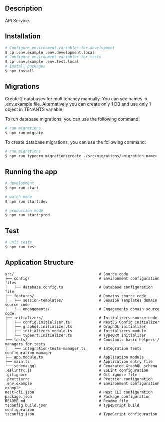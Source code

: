 ## Description

API Service.

## Installation

```bash
# Configure environment variables for development
$ cp .env.example .env.development.local
# Configure environment variables for tests
$ cp .env.example .env.test.local
# Install packages
$ npm install
```

## Migrations

Create 2 databases for multitenancy manually. You can see names in .env.example file.
Alternatively you can create only 1 DB and use only 1 object in TENANTS variable

To run database migrations, you can use the following command:

```bash
# run migrations
$ npm run migrate
```

To create database migrations, you can use the following command:

```bash
# run migrations
$ npm run typeorm migration:create ./src/migrations/<migration_name>
```


## Running the app

```bash
# development
$ npm run start

# watch mode
$ npm run start:dev

# production mode
$ npm run start:prod
```

## Test

```bash
# unit tests
$ npm run test
```

## Application Structure

```
src/                                      # Source code
├── config/                               # Environment configuration files
│   └── database.config.ts                # Database configuration file
├── features/                             # Domains source code
│   ├── session-templates/                # Session Templates domain source code
│   └── engagements/                      # Engagements domain source code
├── initializers/                         # Initializers source code
│   ├── config.initializer.ts             # NestJS Config initializer
│   ├── graphql.initializer.ts            # GraphQL initializer
│   ├── initializers.module.ts            # Initializers mudule
│   └── typeort.initializer.ts            # TypeORM initializer
├── tests/                                # Constants basic helpers / managers for tests
│   └── integration-tests-manager.ts      # Integration tests configuration manager
├── app.module.ts                         # Application module
├── main.ts                               # Application entry file
└── schema.gql                            # Genarated GraphQL schema
.eslintrc.js                              # ESLint configuration
.gitignore                                # Git ignore file
.prettierrc                               # Prettier configuration
.env.example                              # Environment configuration example
nest-cli.json                             # Nest CLI configuration
package.json                              # Package configuration
README.md                                 # Readme file
tsconfig.build.json                       # TypeScript build configuration
tsconfig.json                             # TypeScript configuration
```
